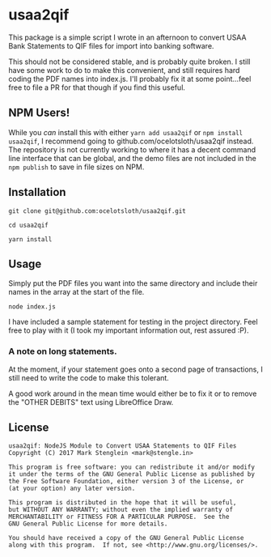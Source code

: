# usaa2qif

This package is a simple script I wrote in an afternoon to convert USAA Bank
Statements to QIF files for import into banking software.

This should not be considered stable, and is probably quite broken. I still
have some work to do to make this convenient, and still requires hard coding
the PDF names into index.js. I'll probably fix it at some point...feel free to
file a PR for that though if you find this useful.

## NPM Users!

While you *can* install this with either `yarn add usaa2qif` or
`npm install usaa2qif`, I recommend going to github.com/ocelotsloth/usaa2qif
instead. The repository is not currently working to where it has a decent
command line interface that can be global, and the demo files are not included
in the `npm publish` to save in file sizes on NPM.

## Installation

`git clone git@github.com:ocelotsloth/usaa2qif.git`

`cd usaa2qif`

`yarn install`

## Usage

Simply put the PDF files you want into the same directory and include their
names in the array at the start of the file.

`node index.js`

I have included a sample statement for testing in the project directory. Feel
free to play with it (I took my important information out, rest assured :P).

### A note on long statements.

At the moment, if your statement goes onto a second page of transactions, I
still need to write the code to make this tolerant.

A good work around in the mean time would either be to fix it or to remove the
"OTHER DEBITS" text using LibreOffice Draw.

## License

```
usaa2qif: NodeJS Module to Convert USAA Statements to QIF Files
Copyright (C) 2017 Mark Stenglein <mark@stengle.in>

This program is free software: you can redistribute it and/or modify
it under the terms of the GNU General Public License as published by
the Free Software Foundation, either version 3 of the License, or
(at your option) any later version.

This program is distributed in the hope that it will be useful,
but WITHOUT ANY WARRANTY; without even the implied warranty of
MERCHANTABILITY or FITNESS FOR A PARTICULAR PURPOSE.  See the
GNU General Public License for more details.

You should have received a copy of the GNU General Public License
along with this program.  If not, see <http://www.gnu.org/licenses/>.
```
